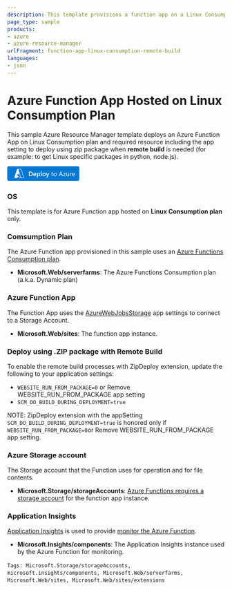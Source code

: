 ```yaml
---
description: This template provisions a function app on a Linux Consumption plan, which is a dynamic hosting plan. The app runs on demand and you're billed per execution, with no standing resource committment.
page_type: sample
products:
- azure
- azure-resource-manager
urlFragment: function-app-linux-consumption-remote-build
languages:
- json
---
```

# Azure Function App Hosted on Linux Consumption Plan

This sample Azure Resource Manager template deploys an Azure Function App on Linux Consumption plan and required resource including the app setting to deploy using zip package when **remote build** is needed (for example: to get Linux specific packages in python, node.js).

[![Deploy to Azure](/images/deploytoazure.png)](https://portal.azure.com/#create/Microsoft.Template/uri/https%3A%2F%2Fraw.githubusercontent.com%2FAzure-Samples%2Ffunction-app-arm-templates%2Fmain%2Ffunction-app-linux-consumption-remote-build%2Fazuredeploy.json)

### OS

This template is for Azure Function app hosted on **Linux Consumption plan** only.

### Comsumption Plan

The Azure Function app provisioned in this sample uses an [Azure Functions Consumption plan](https://docs.microsoft.com/en-us/azure/azure-functions/consumption-plan). 

+ **Microsoft.Web/serverfarms**: The Azure Functions Consumption plan (a.k.a. Dynamic plan)

### Azure Function App

The Function App uses the [AzureWebJobsStorage](https://docs.microsoft.com/azure/azure-functions/functions-app-settings#azurewebjobsstorage) app settings to connect to a Storage Account.

+ **Microsoft.Web/sites**: The function app instance.

### Deploy using .ZIP package with Remote Build

To enable the remote build processes with ZipDeploy extension, update the following to your application settings:
+ `WEBSITE_RUN_FROM_PACKAGE=0` or Remove WEBSITE_RUN_FROM_PACKAGE app setting
+ `SCM_DO_BUILD_DURING_DEPLOYMENT=true`

NOTE: ZipDeploy extension with the appSetting `SCM_DO_BUILD_DURING_DEPLOYMENT=true` is honored only if `WEBSITE_RUN_FROM_PACKAGE=0`or Remove WEBSITE_RUN_FROM_PACKAGE app setting.

### Azure Storage account

The Storage account that the Function uses for operation and for file contents. 

+ **Microsoft.Storage/storageAccounts**: [Azure Functions requires a storage account](https://docs.microsoft.com/azure/azure-functions/storage-considerations) for the function app instance.

### Application Insights

[Application Insights](https://docs.microsoft.com/azure/azure-monitor/app/app-insights-overview) is used to provide [monitor the Azure Function](https://docs.microsoft.com/azure/azure-functions/functions-monitoring).

+ **Microsoft.Insights/components**: The Application Insights instance used by the Azure Function for monitoring.

`Tags: Microsoft.Storage/storageAccounts, microsoft.insights/components, Microsoft.Web/serverfarms, Microsoft.Web/sites, Microsoft.Web/sites/extensions`
